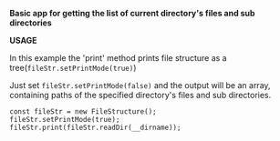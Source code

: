 **Basic app for getting the list of current directory's files and sub directories**

**USAGE**

In this example the 'print' method prints file structure as a tree(`fileStr.setPrintMode(true)`)

Just set `fileStr.setPrintMode(false)` and the output will be an array, containing paths of the specified directory's files
and sub directories.

```
const fileStr = new FileStructure();
fileStr.setPrintMode(true);
fileStr.print(fileStr.readDir(__dirname));
```
